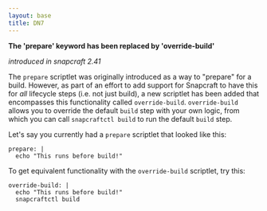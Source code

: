 ```yaml
---
layout: base
title: DN7
---
```


**The 'prepare' keyword has been replaced by 'override-build'**

_introduced in snapcraft 2.41_

The `prepare` scriptlet was originally introduced as a way to "prepare" for a build. However, as part of an effort to add support for Snapcraft to have this for _all_ lifecycle steps (i.e. not just build), a new scriptlet has been added that encompasses this functionality called `override-build`. `override-build` allows you to override the default `build` step with your own logic, from which you can call `snapcraftctl build` to run the default `build` step.

Let's say you currently had a `prepare` scriptlet that looked like this:

```
prepare: |
  echo "This runs before build!"
```

To get equivalent functionality with the `override-build` scriptlet, try this:

```
override-build: |
  echo "This runs before build!"
  snapcraftctl build
```
